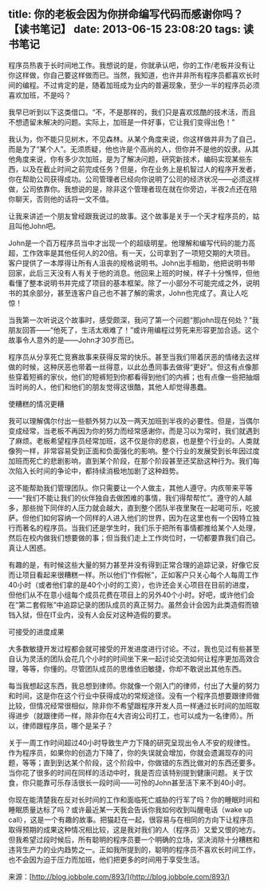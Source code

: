 title: 你的老板会因为你拼命编写代码而感谢你吗？ 【读书笔记】
date: 2013-06-15 23:08:20
tags: 读书笔记
---

程序员热衷于长时间地工作。我想说的是，你就承认吧，你的工作/老板并没有让你这样做，你自己要这样做而已。当然，我知道，也许并非所有程序员都喜欢长时间的编程。不过肯定的是，随着加班成为业内的普遍现象，至少一半的程序员必须喜欢加班，不是吗？<!-- more -->

我早已听到以下这类借口。“不，不是那样的，我们只是喜欢炫酷的技术活，而且不想遗留未解决的问题。实际上，加班是一件好事，它让我们变得出色！”

我认为，你不能只见树木，不见森林。从某个角度来说，你这样做并非为了自己，而是为了“某个人”。无须质疑，他也许是个高尚的人，但你并不是他的奴隶。从其他角度来说，你有多少次加班，是为了解决问题，研究新技术，编码实现某些东西，以及在截止时间之前完成任务？但是，你在业务上是机智过人的程序开发者，你在帮助公司获得成功。公司管理者已经向你说明了公司的经济状况——必须这样做，公司依靠你。我想说的是，除非这个管理者现在就在你旁边，半夜2点还在陪你聊天，否则他的话将一文不值。

让我来讲述一个朋友曾经跟我说过的故事。这个故事是关于一个天才程序员的，姑且叫他John吧。

John是一个百万程序员当中才出现一个的超级明星。他理解和编写代码的能力高超，工作效率是其他任何人的20倍。有一天，公司拿到了一项短交期的大项目。客户提供了一本厚得让所有人沮丧的规格说明书。John出手相助，他把说明书带回家，此后三天没有人有关于他的消息。他回来上班的时候，样子十分憔悴，但他看懂了整本说明书并完成了项目的基本框架。除了一小部分不可能完成之外，说明书的其余部分，甚至连客户自己也不甚了解的需求，John也完成了。真让人吃惊！

当我第一次听说这个故事时，感受颇深，我问了第一个问题“那john现在何处？”我朋友回答——“他死了，生活太艰难了！”或许用编程过劳死来形容更加合适。这个故事令人意外的是——John才30岁而已。

程序员从分享死亡竞赛故事来获得反常的快乐。甚至当我们带着厌恶的情绪去这样做的时候，这种厌恶也带着一丝得意，以此怂恿同事去做得“更好”。但这有点像那些穿着短裤的家伙，他们的短裤短到你都看得到他们的内裤；也有点像一些把抽烟当时尚的人，他们和他们的朋友觉得这很酷，其他人却觉得愚蠢。

使糟糕的情况更糟

我可以理解偶尔付出一些额外努力以及一两天加班到半夜的必要性。但是，当偶尔变成经常，当老板不再因为你的努力而经常感谢你，而是习以为常时，我们就遇到了麻烦。老板希望程序员经常加班，这不仅是你的悲哀，也是整个行业的。人类就像狗一样，非常容易受到正面和负面强化的影响。整个行业的发展受到长年因过度加班而死亡的悲剧影响，直到某个阶段，在那个阶段甚至还奖励这种行为。我们每次陷入长时间的争论中，都持续消极地加剧了这种趋势。

这不能帮助我们管理团队。你只需要让一个人做主，其他人遵守。内疚带来平等——“我们不能让我们的伙伴独自去做困难的事情，我们得帮帮忙”。遵守的人越多，那些抛下同伴的人压力就会越大，直到整个团队半夜里聚在一起喝可乐，吃披萨。但他们如何容纳一个同样的人进入他们的世界，因为在这里也有一个因特立独行而著名的程序员。当我们还是学生时，我们乐于把所有事情都推给某个人处理，然后在校内做我们想要做的事；但当我们走上工作岗位时，一切都要靠我们自己。真让人困惑。

有趣的是，有时候这些大量的努力甚至并没有得到正常合理的追踪记录，好像它反而让项目看起来很糟糕一样。所以他们“作假帐”，正如客户只关心每个人每周工作40小时（或者他们拿的是40个小时的工资），也许还会关心项目在目前的进度，但他们从不在意小组每个成员花费在项目上的另外40个小时。好吧，或许他们会在“第二套假账”中追踪记录的团队成员的真正努力。虽然会计会因为此类造假而锒铛入狱，但在IT业内，没有人会反对这种造假的要求。

可接受的进度成果

大多数敏捷开发过程都会就可接受的开发进度进行讨论。不过，我也见过有些甚至自认为灵活的团队会花几个小时的时间坐下来一起讨论交流如何让程序更加高效合理，等等，你懂的。尽管团队成员的思维依旧敏捷，你却不敢说出其他东西。

每当我想起这东西，我总想到律师。你就像一个刚入门的律师，付出了大量的努力和时间，这是你在这个行业中获得成功的常规途径。没有一个程序员想要跟律师做比较，但情况经常很相似，除非你不希望跟程序开发人员一样通过长时间的加班取得进步（就跟律师一样，除非你在4大咨询公司打工，也可以成为一名律师）。所以，律师跟程序员，哪个是呆子？

关于一周工作时间超过40小时导致生产力下降的研究呈现出令人不安的规律性。作为程序员，如果你的创造力下降了，你的失误就会增加，你就会遗漏现存的问题，等等；直到到达某个阶段，这个阶段中，你做错的东西比做对的东西还要多。当你花了很多的时间在同样的活动中时，我是否应该特别提到健康问题。关于饮食，你只能靠可乐存活很长一段时间——可怜的John甚至活下来不到40小时。

你现在能清楚我在反对长时间的工作和面临死亡威胁的行军了吗？你的睡眠时间和睡眠质量达标了吗？或许最近某一天我会告诉你我如何收到叫醒电话（wake up call），这是一个有趣的故事。把猫赶在一起，很容易与在相同的方向下让程序员取得预期的成果这种情况相比较，这是我对我们的人（程序员）又爱又恨的地方。但我希望过段时候后，所有聪明的程序员要一个明确的立场，坚决消除十分糟糕和违背生产力的业内趋势之一。正如我所提到的，聪明的程序员不喜欢长时间工作，也不会因为迫于压力而加班，他们把更多的时间用于享受生活。

来源：[http://blog.jobbole.com/893/](http://blog.jobbole.com/893/)